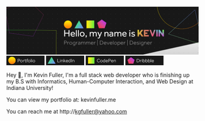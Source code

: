 ![image](https://github.com/Kevin-Fuller/Kevin-Fuller/blob/main/cardLarge2.jpg)
![image](https://github.com/Kevin-Fuller/Kevin-Fuller/blob/main/portfolioCard.png)
![image](https://github.com/Kevin-Fuller/Kevin-Fuller/blob/main/linkedInCard.png)
![image](https://github.com/Kevin-Fuller/Kevin-Fuller/blob/main/codepenCard.png)
![image](https://github.com/Kevin-Fuller/Kevin-Fuller/blob/main/dribbbleCard.png)


Hey 👋, I'm Kevin Fuller, I'm a full stack web developer who is finishing up my B.S with Informatics, Human-Computer Interaction, and Web Design at Indiana University! 

You can view my portfolio at: kevinfuller.me

You can reach me at http://kgfuller@yahoo.com

<!---
Kevin-Fuller/Kevin-Fuller is a ✨ special ✨ repository because its `README.md` (this file) appears on your GitHub profile.
You can click the Preview link to take a look at your changes.
--->
